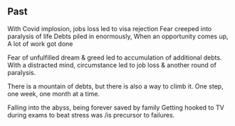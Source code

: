 ## Past

With Covid implosion, jobs loss led to visa rejection
Fear creeped into paralysis of life
Debts piled in enormously,
When an opportunity comes up, A lot of work got done

Fear of unfulfilled dream & greed led to accumulation of additional debts.
With a distracted mind, circumstance led to job loss & another round of paralysis.

There is a mountain of debts, but there is also a way to climb it.
One step, one week, one month at a time.

Falling into the abyss, being forever saved by family
Getting hooked to TV during exams to beat stress was /is precursor to failures.